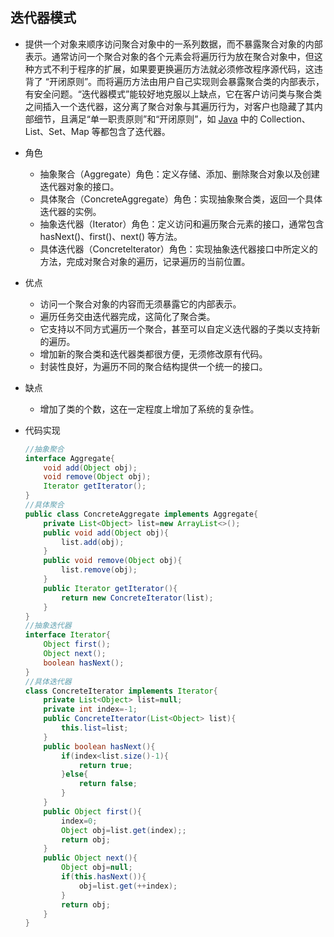 ## 迭代器模式

- 提供一个对象来顺序访问聚合对象中的一系列数据，而不暴露聚合对象的内部表示。通常访问一个聚合对象的各个元素会将遍历行为放在聚合对象中，但这种方式不利于程序的扩展，如果要更换遍历方法就必须修改程序源代码，这违背了 “开闭原则”。而将遍历方法由用户自己实现则会暴露聚合类的内部表示，有安全问题。“迭代器模式”能较好地克服以上缺点，它在客户访问类与聚合类之间插入一个迭代器，这分离了聚合对象与其遍历行为，对客户也隐藏了其内部细节，且满足“单一职责原则”和“开闭原则”，如 [Java](http://c.biancheng.net/java/) 中的 Collection、List、Set、Map 等都包含了迭代器。

- 角色

  - 抽象聚合（Aggregate）角色：定义存储、添加、删除聚合对象以及创建迭代器对象的接口。
  - 具体聚合（ConcreteAggregate）角色：实现抽象聚合类，返回一个具体迭代器的实例。
  - 抽象迭代器（Iterator）角色：定义访问和遍历聚合元素的接口，通常包含 hasNext()、first()、next() 等方法。
  - 具体迭代器（Concretelterator）角色：实现抽象迭代器接口中所定义的方法，完成对聚合对象的遍历，记录遍历的当前位置。

- 优点

  - 访问一个聚合对象的内容而无须暴露它的内部表示。
  - 遍历任务交由迭代器完成，这简化了聚合类。
  - 它支持以不同方式遍历一个聚合，甚至可以自定义迭代器的子类以支持新的遍历。
  - 增加新的聚合类和迭代器类都很方便，无须修改原有代码。
  - 封装性良好，为遍历不同的聚合结构提供一个统一的接口。

- 缺点

  - 增加了类的个数，这在一定程度上增加了系统的复杂性。

- 代码实现

  ```java
  //抽象聚合
  interface Aggregate{ 
      void add(Object obj); 
      void remove(Object obj); 
      Iterator getIterator(); 
  }
  //具体聚合
  public class ConcreteAggregate implements Aggregate{ 
      private List<Object> list=new ArrayList<>(); 
      public void add(Object obj){ 
          list.add(obj); 
      }
      public void remove(Object obj){ 
          list.remove(obj); 
      }
      public Iterator getIterator(){ 
          return new ConcreteIterator(list); 
      }     
  }
  //抽象迭代器
  interface Iterator{
      Object first();
      Object next();
      boolean hasNext();
  }
  //具体迭代器
  class ConcreteIterator implements Iterator{ 
      private List<Object> list=null; 
      private int index=-1; 
      public ConcreteIterator(List<Object> list){ 
          this.list=list; 
      } 
      public boolean hasNext(){ 
          if(index<list.size()-1){ 
              return true;
          }else{
              return false;
          }
      }
      public Object first(){
          index=0;
          Object obj=list.get(index);;
          return obj;
      }
      public Object next(){ 
          Object obj=null; 
          if(this.hasNext()){ 
              obj=list.get(++index); 
          } 
          return obj; 
      }   
  }
  ```

  